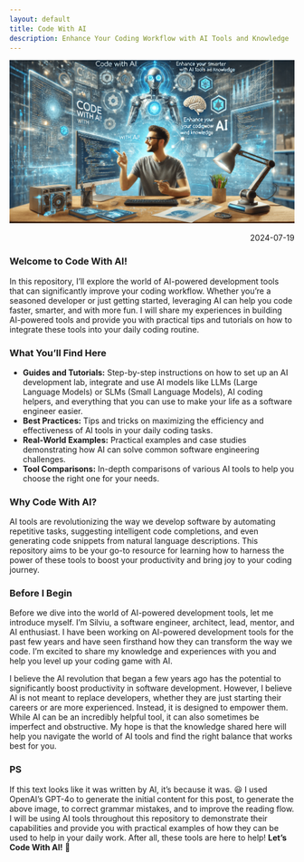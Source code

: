 ```yaml
---
layout: default
title: Code With AI
description: Enhance Your Coding Workflow with AI Tools and Knowledge
---
```


![Code With AI Image](./assets/images/CodeWithAI/CodeWithAI.png)

<p style="text-align: right;">2024-07-19</p>

### Welcome to Code With AI! ###

In this repository, I’ll explore the world of AI-powered development tools that can significantly improve your coding workflow. Whether you’re a seasoned developer or just getting started, leveraging AI can help you code faster, smarter, and with more fun. I will share my experiences in building AI-powered tools and provide you with practical tips and tutorials on how to integrate these tools into your daily coding routine.

### What You’ll Find Here ###

- **Guides and Tutorials:** Step-by-step instructions on how to set up an AI development lab, integrate and use AI models like LLMs (Large Language Models) or SLMs (Small Language Models), AI coding helpers, and everything that you can use to make your life as a software engineer easier.
- **Best Practices:** Tips and tricks on maximizing the efficiency and effectiveness of AI tools in your daily coding tasks.
- **Real-World Examples:** Practical examples and case studies demonstrating how AI can solve common software engineering challenges.
- **Tool Comparisons:** In-depth comparisons of various AI tools to help you choose the right one for your needs.

### Why Code With AI? ###

AI tools are revolutionizing the way we develop software by automating repetitive tasks, suggesting intelligent code completions, and even generating code snippets from natural language descriptions. This repository aims to be your go-to resource for learning how to harness the power of these tools to boost your productivity and bring joy to your coding journey.

### Before I Begin ###

Before we dive into the world of AI-powered development tools, let me introduce myself. I’m Silviu, a software engineer, architect, lead, mentor, and AI enthusiast. I have been working on AI-powered development tools for the past few years and have seen firsthand how they can transform the way we code. I’m excited to share my knowledge and experiences with you and help you level up your coding game with AI.

I believe the AI revolution that began a few years ago has the potential to significantly boost productivity in software development. However, I believe AI is not meant to replace developers, whether they are just starting their careers or are more experienced. Instead, it is designed to empower them. While AI can be an incredibly helpful tool, it can also sometimes be imperfect and obstructive. My hope is that the knowledge shared here will help you navigate the world of AI tools and find the right balance that works best for you.

### PS ###
If this text looks like it was written by AI, it’s because it was. 😃 I used OpenAI’s GPT-4o to generate the initial content for this post, to generate the above image, to correct grammar mistakes, and to improve the reading flow. I will be using AI tools throughout this repository to demonstrate their capabilities and provide you with practical examples of how they can be used to help in your daily work. After all, these tools are here to help! **Let’s Code With AI!** 🚀
